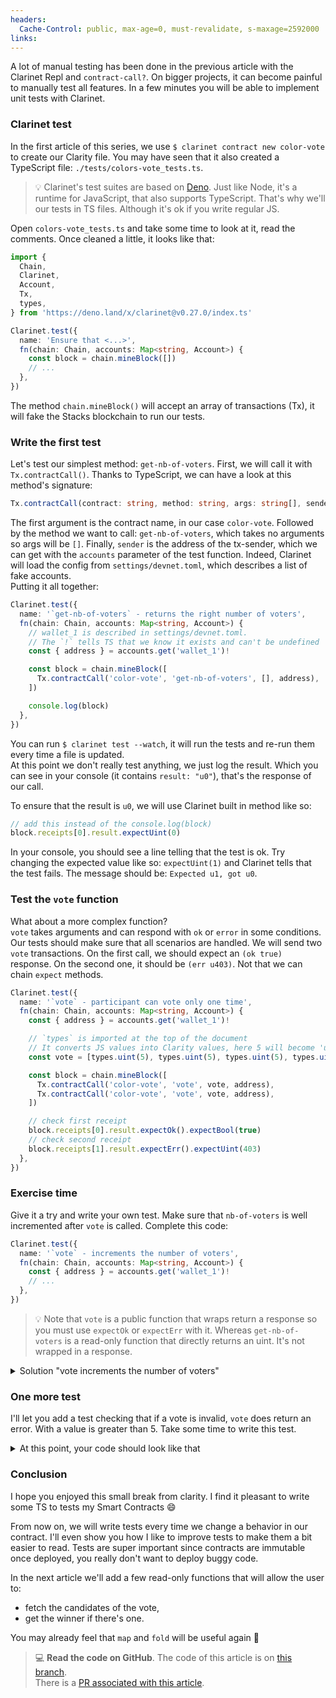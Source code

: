 ```yaml
---
headers:
  Cache-Control: public, max-age=0, must-revalidate, s-maxage=2592000
links:
---
```


A lot of manual testing has been done in the previous article with the Clarinet Repl and `contract-call?`. On bigger projects, it can become painful to manually test all features. In a few minutes you will be able to implement unit tests with Clarinet.

### Clarinet test

In the first article of this series, we use `$ clarinet contract new color-vote` to create our Clarity file. You may have seen that it also created a TypeScript file: `./tests/colors-vote_tests.ts`.

> :bulb: Clarinet's test suites are based on [Deno](https://deno.land/). Just like Node, it's a runtime for JavaScript, that also supports TypeScript. That's why we'll our tests in TS files. Although it's ok if you write regular JS.

Open `colors-vote_tests.ts` and take some time to look at it, read the comments. Once cleaned a little, it looks like that:

```ts
import {
  Chain,
  Clarinet,
  Account,
  Tx,
  types,
} from 'https://deno.land/x/clarinet@v0.27.0/index.ts'

Clarinet.test({
  name: 'Ensure that <...>',
  fn(chain: Chain, accounts: Map<string, Account>) {
    const block = chain.mineBlock([])
    // ...
  },
})
```

The method `chain.mineBlock()` will accept an array of transactions (Tx), it will fake the Stacks blockchain to run our tests.

### Write the first test

Let's test our simplest method: `get-nb-of-voters`.
First, we will call it with `Tx.contractCall()`. Thanks to TypeScript, we can have a look at this method's signature:
```ts
Tx.contractCall(contract: string, method: string, args: string[], sender: string): Tx
```

The first argument is the contract name, in our case `color-vote`. Followed by the method we want to call: `get-nb-of-voters`, which takes no arguments so args will be `[]`. Finally, `sender` is the address of the tx-sender, which we can get with the `accounts` parameter of the test function. Indeed, Clarinet will load the config from `settings/devnet.toml`, which describes a list of fake accounts.  
Putting it all together:

```ts
Clarinet.test({
  name: '`get-nb-of-voters` - returns the right number of voters',
  fn(chain: Chain, accounts: Map<string, Account>) {
    // wallet_1 is described in settings/devnet.toml.
    // The `!` tells TS that we know it exists and can't be undefined
    const { address } = accounts.get('wallet_1')!

    const block = chain.mineBlock([
      Tx.contractCall('color-vote', 'get-nb-of-voters', [], address),
    ])

    console.log(block)
  },
})
```

You can run `$ clarinet test --watch`, it will run the tests and re-run them every time a file is updated.  
At this point we don't really test anything, we just log the result. Which you can see in your console (it contains `result: "u0"`), that's the response of our call.

To ensure that the result is `u0`, we will use Clarinet built in method like so:
```ts
// add this instead of the console.log(block)
block.receipts[0].result.expectUint(0)
```

In your console, you should see a line telling that the test is ok. Try changing the expected value like so: `expectUint(1)` and Clarinet tells that the test fails. The message should be: `Expected u1, got u0`.

### Test the `vote` function

What about a more complex function?  
`vote` takes arguments and can respond with `ok` or `error` in some conditions. Our tests should make sure that all scenarios are handled. We will send two `vote` transactions. On the first call, we should expect an `(ok true)` response. On the second one, it should be `(err u403)`. Not that we can chain `expect` methods.

```ts
Clarinet.test({
  name: '`vote` - participant can vote only one time',
  fn(chain: Chain, accounts: Map<string, Account>) {
    const { address } = accounts.get('wallet_1')!

    // `types` is imported at the top of the document
    // It converts JS values into Clarity values, here 5 will become 'u5'
    const vote = [types.uint(5), types.uint(5), types.uint(5), types.uint(5)]

    const block = chain.mineBlock([
      Tx.contractCall('color-vote', 'vote', vote, address),
      Tx.contractCall('color-vote', 'vote', vote, address),
    ])

    // check first receipt
    block.receipts[0].result.expectOk().expectBool(true)
    // check second receipt
    block.receipts[1].result.expectErr().expectUint(403)
  },
})
```

### Exercise time

Give it a try and write your own test. Make sure that `nb-of-voters` is well incremented after `vote` is called. Complete this code:

```ts
Clarinet.test({
  name: '`vote` - increments the number of voters',
  fn(chain: Chain, accounts: Map<string, Account>) {
    const { address } = accounts.get('wallet_1')!
    // ...
  },
})
```

> :bulb: Note that `vote` is a public function that wraps return a response so you must use `expectOk` or `expectErr` with it. Whereas `get-nb-of-voters` is a read-only function that directly returns an uint. It's not wrapped in a response.

<details>
<summary>Solution "vote increments the number of voters"</summary>

```ts
Clarinet.test({
  name: '`vote` - vote increments the number of voters',
  fn(chain: Chain, accounts: Map<string, Account>) {
    const { address } = accounts.get('wallet_1')!

    const vote = [types.uint(5), types.uint(5), types.uint(5), types.uint(5)]

    const block = chain.mineBlock([
      Tx.contractCall('color-vote', 'vote', vote, address),
      Tx.contractCall('color-vote', 'get-nb-of-voters', [], address),
    ])

    block.receipts[0].result.expectOk().expectBool(true)
    block.receipts[1].result.expectUint(1)
  },
})
```
</details>

### One more test

I'll let you add a test checking that if a vote is invalid, `vote` does return an error. With a value is greater than 5. Take some time to write this test.

<details>
<summary>At this point, your code should look like that</summary>

I also did a bit of cleaning, especially:
```ts
// deconstruct `types` into the one we need
const { uint } = types

// same for `receipts` instead of writting `block.receipts`
const { receipts } = chain.mineBlock([/* ... */])
```
#### color-vote_test.ts
```ts
import {
  Chain,
  Clarinet,
  Account,
  Tx,
  types,
} from 'https://deno.land/x/clarinet@v0.27.0/index.ts'

const { uint } = types

Clarinet.test({
  name: '`get-nb-of-voters` - returns the right number of voters',
  fn(chain: Chain, accounts: Map<string, Account>) {
    const { address } = accounts.get('wallet_1')!
    const { receipts } = chain.mineBlock([
      Tx.contractCall('color-vote', 'get-nb-of-voters', [], address),
    ])

    receipts[0].result.expectUint(0)
  },
})

Clarinet.test({
  name: '`vote` - participant can vote only one time',
  fn(chain: Chain, accounts: Map<string, Account>) {
    const { address } = accounts.get('wallet_1')!
    const { receipts } = chain.mineBlock([
      Tx.contractCall('color-vote', 'vote', [5, 5, 5, 5].map(uint), address),
      Tx.contractCall('color-vote', 'vote', [5, 5, 5, 5].map(uint), address),
    ])

    receipts[0].result.expectOk().expectBool(true)
    receipts[1].result.expectErr().expectUint(403)
  },
})

Clarinet.test({
  name: '`vote` - vote increments the number of voters',
  fn(chain: Chain, accounts: Map<string, Account>) {
    const { address } = accounts.get('wallet_1')!
    const { receipts } = chain.mineBlock([
      Tx.contractCall('color-vote', 'vote', [5, 5, 5, 5].map(uint), address),
      Tx.contractCall('color-vote', 'get-nb-of-voters', [], address),
    ])

    receipts[0].result.expectOk().expectBool(true)
    receipts[1].result.expectUint(1)
  },
})

Clarinet.test({
  name: '`vote` - throw an error if the vote is not valid',
  fn(chain: Chain, accounts: Map<string, Account>) {
    const { address } = accounts.get('wallet_1')!
    const { receipts } = chain.mineBlock([
      Tx.contractCall('color-vote', 'vote', [6, 5, 5, 5].map(uint), address),
    ])

    receipts[0].result.expectErr().expectUint(400)
  },
})

```
</details>

### Conclusion

I hope you enjoyed this small break from clarity. I find it pleasant to write some TS to tests my Smart Contracts :smile:

From now on, we will write tests every time we change a behavior in our contract. I'll even show you how I like to improve tests to make them a bit easier to read. Tests are super important since contracts are immutable once deployed, you really don't want to deploy buggy code.

In the next article we'll add a few read-only functions that will allow the user to:
- fetch the candidates of the vote,
- get the winner if there's one.

You may already feel that `map` and `fold` will be useful again :slightly_smiling_face:

> 💻 **Read the code on GitHub**. The code of this article is on [this branch](https://github.com/hugocaillard/clarity-voting-tuto/tree/step-4).  
> There is a [PR associated with this article](https://github.com/hugocaillard/clarity-voting-tuto/pull/4).
